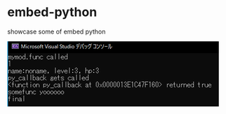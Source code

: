 # embed-python

showcase some of embed python

![](https://github.com/backtohuman/embed-python/blob/main/pyc/images/o202109270602.png)
